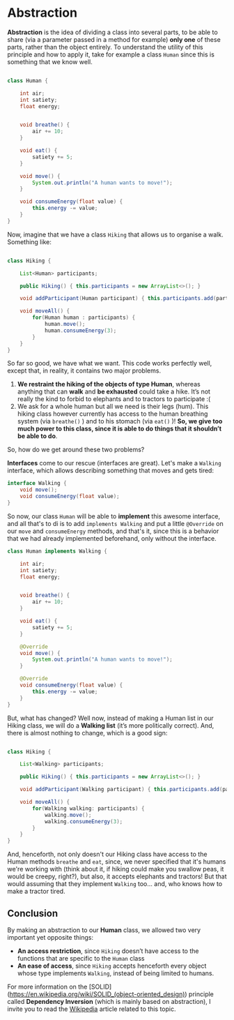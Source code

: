 # Abstraction

**Abstraction** is the idea of dividing a class into several parts, to be able to share (via a parameter passed in a method for example) **only one** of these parts, rather than the object entirely. To understand the utility of this principle and how to apply it, take for example a class `Human` since this is something that we know well.


```java

class Human {

    int air;
    int satiety;
    float energy;


    void breathe() {
        air += 10;
    }

    void eat() {
        satiety += 5;
    }

    void move() {
        System.out.println("A human wants to move!");
    }

    void consumeEnergy(float value) {
        this.energy -= value;
    }
}
```

Now, imagine that we have a class `Hiking` that allows us to organise a walk. Something like:

```java

class Hiking {

    List<Human> participants;

    public Hiking() { this.participants = new ArrayList<>(); }

    void addParticipant(Human participant) { this.participants.add(participant); }

    void moveAll() {
        for(Human human : participants) {
            human.move();
            human.consumeEnergy(3);
        }
    }
}
```

So far so good, we have what we want. This code works perfectly well, except that, in reality, it contains two major problems.

1. **We restraint the hiking of the objects of type Human**, whereas anything that can **walk** and **be exhausted** could take a hike. It’s not really the kind to forbid to elephants and to tractors to participate :(
2. We ask for a whole human but all we need is their legs (hum). This hiking class however currently has access to the human breathing system (via `breathe()` ) and to his stomach (via `eat()` )! **So, we give too much power to this class, since it is able to do things that it shouldn’t be able to do**. <br>

So, how do we get around these two problems? 

**Interfaces** come to our rescue (interfaces are great). Let's make a `Walking` interface, which allows describing something that moves and gets tired:

```java
interface Walking {
    void move();
    void consumeEnergy(float value);
}
```

So now, our class `Human` will be able to **implement** this awesome interface, and all that's to di is to add `implements Walking` and put a little `@Override` on our `move` and `consumeEnergy` methods, and that's it, since this is a behavior that we had already implemented beforehand, only without the interface.

```java
class Human implements Walking {

    int air;
    int satiety;
    float energy;


    void breathe() {
        air += 10;
    }

    void eat() {
        satiety += 5;
    }

    @Override
    void move() {
        System.out.println("A human wants to move!");
    }

    @Override
    void consumeEnergy(float value) {
        this.energy -= value;
    }
}
```

But, what has changed? Well now, instead of making a Human list in our Hiking class, we will do a **Walking list** (it’s more politically correct). And, there is almost nothing to change, which is a good sign:

```java

class Hiking {

    List<Walking> participants;

    public Hiking() { this.participants = new ArrayList<>(); }

    void addParticipant(Walking participant) { this.participants.add(participant); }

    void moveAll() {
        for(Walking walking: participants) {
            walking.move();
            walking.consumeEnergy(3);
        }
    }
}
```

And, henceforth, not only doesn't our Hiking class have access to the Human methods `breathe` and `eat`, since, we never specified that it's humans we're working with (think about it, if hiking could make you swallow peas, it would be creepy, right?), but also, it accepts elephants and tractors!
But that would assuming that they implement `Walking` too… and, who knows how to make a tractor tired.

## Conclusion

By making an abstraction to our **Human** class, we allowed two very important yet opposite things:

- **An access restriction**, since `Hiking` doesn’t have access to the functions that are specific to the `Human` class
- **An ease of access**, since `Hiking` accepts henceforth every object whose type implements `Walking`, instead of being limited to humans.

For more information on the [SOLID] (<https://en.wikipedia.org/wiki/SOLID_(object-oriented_design)>) principle called **Dependency Inversion** (which is mainly based on abstraction), I invite you to read the [Wikipedia](https://en.wikipedia.org/wiki/Dependency_inversion_principle) article related to this topic.
